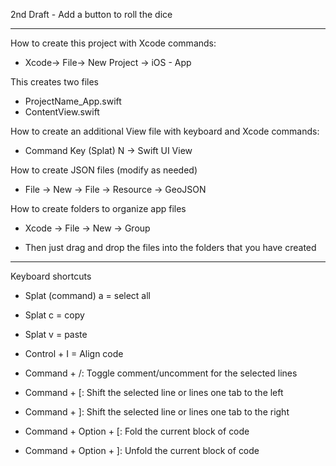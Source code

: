 2nd Draft - Add a button to roll the dice

- - - -

How to create this project with Xcode commands:

* Xcode-> File-> New Project -> iOS - App

This creates two files

* ProjectName_App.swift
* ContentView.swift

How to create an additional View file with keyboard and Xcode commands:

* Command Key (Splat) N -> Swift UI View

How to create JSON files (modify as needed)

* File -> New -> File -> Resource -> GeoJSON

How to create folders to organize app files

* Xcode -> File -> New -> Group

* Then just drag and drop the files into the folders that you have created

- - - -

Keyboard shortcuts

* Splat (command) a = select all
* Splat c = copy
* Splat v = paste

* Control + I = Align code

* Command + /: Toggle comment/uncomment for the selected lines
* Command + [: Shift the selected line or lines one tab to the left
* Command + ]: Shift the selected line or lines one tab to the right
* Command + Option + [: Fold the current block of code
* Command + Option + ]: Unfold the current block of code
